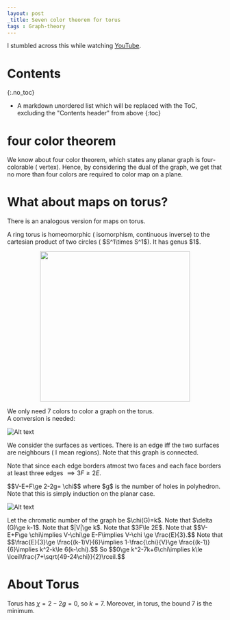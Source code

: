```yaml
---
layout: post
_title: Seven color theorem for torus
tags : Graph-theory 
---
```

I stumbled across this while watching [YouTube](https://www.youtube.com/watch?v=tAEZlKVa3Ok).
# Contents
{:.no_toc}

* A markdown unordered list which will be replaced with the ToC, excluding the "Contents header" from above
{:toc}

# four color theorem 
We know about four color theorem, which states any planar graph is four-colorable ( vertex). Hence, by considering the dual of the graph, we get that no more than four colors are required to color map on a plane. 

# What about maps on torus?

There is an analogous version for maps on torus.

<div class='definition'>
A ring torus is homeomorphic ( isomorphism, continuous inverse) to the cartesian product of two circles ( $S^1\times S^1$). It has genus $1$.
</div>
<p align="center">
<a href="url"><img src="https://sunainapati.github.io/assets/Screenshot_20241221_084023_Samsung_Notes.jpg" align="center" height="350" width="350" ></a>
</p>

<div class='theorem'> 
We only need 7 colors to color a graph on the torus.
</div>
A conversion is needed:

![Alt text](https://sunainapati.github.io/assets/Screenshot_20241221_084044_Samsung_Notes.jpg) 

We consider the surfaces as vertices. There is an edge iff the two surfaces are neighbours ( I mean regions). Note that this graph is connected. 

Note that since each edge borders atmost two faces and each face borders at least three edges $\implies 3F\ge 2E$.

<div class='theorem'> 
$$V-E+F\ge 2-2g= \chi$$ where $g$ is the number of holes in polyhedron.
</div>
Note that this is simply induction on the planar case. 

![Alt text](https://sunainapati.github.io/assets/Screenshot_20241221_084059_Samsung_Notes.jpg) 


<div class='proof'> 
Let the chromatic number of the graph be $\chi(G)=k$. Note that $\delta (G)\ge k-1$. Note that $|V|\ge k$. Note that $3F\le 2E$.
Note that $$V-E+F\ge \chi\implies V-\chi\ge E-F\implies V-\chi \ge \frac{E}{3}.$$
Note that $$\frac{E}{3}\ge \frac{(k-1)V}{6}\implies 1-\frac{\chi}{V}\ge \frac{(k-1)}{6}\implies k^2-k\le 6(k-\chi).$$
So $$0\ge k^2-7k+6\chi\implies k\le \lceil\frac{7+\sqrt{49-24\chi}}{2}\rceil.$$
</div>

# About Torus
Torus has $\chi=2-2g=0$, so $k=7$.
Moreover, in torus, the bound $7$ is the minimum.

